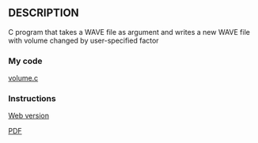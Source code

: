## DESCRIPTION
C program that takes a WAVE file as argument and writes a new WAVE file with volume changed by user-specified factor

### My code
[volume.c](/c/volume/volume.c)

### Instructions
[Web version](https://cs50.harvard.edu/x/2022/labs/4/)

[PDF](/c/volume/instructions.pdf)
